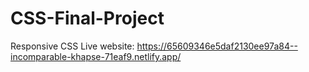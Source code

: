 # CSS-Final-Project
Responsive CSS
Live website: https://65609346e5daf2130ee97a84--incomparable-khapse-71eaf9.netlify.app/
